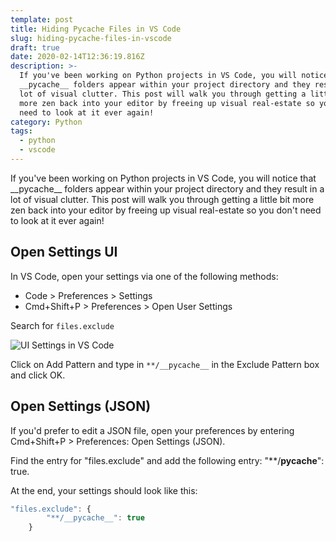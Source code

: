 ```yaml
---
template: post
title: Hiding Pycache Files in VS Code
slug: hiding-pycache-files-in-vscode
draft: true
date: 2020-02-14T12:36:19.816Z
description: >-
  If you've been working on Python projects in VS Code, you will notice that
  __pycache__ folders appear within your project directory and they result in a
  lot of visual clutter. This post will walk you through getting a little bit
  more zen back into your editor by freeing up visual real-estate so you don't
  need to look at it ever again!
category: Python
tags:
  - python
  - vscode
---
```

If you've been working on Python projects in VS Code, you will notice that \_\_pycache\_\_ folders appear within your project directory and they result in a lot of visual clutter. This post will walk you through getting a little bit more zen back into your editor by freeing up visual real-estate so you don't need to look at it ever again!

## Open Settings UI

In VS Code, open your settings via one of the following methods:

* Code > Preferences > Settings
* Cmd+Shift+P > Preferences > Open User Settings

Search for `files.exclude`

![](/media/vscode_files_exclude.png "UI Settings in VS Code")

Click on Add Pattern and type in ```**/__pycache__``` in the Exclude Pattern box and click OK.

## Open Settings (JSON)
If you'd prefer to edit a JSON file, open your preferences by entering Cmd+Shift+P > Preferences: Open Settings (JSON).

Find the entry for "files.exclude" and add the following entry: "**/__pycache__": true.

At the end, your settings should look like this:
```javascript
"files.exclude": {
        "**/__pycache__": true
    }
```

